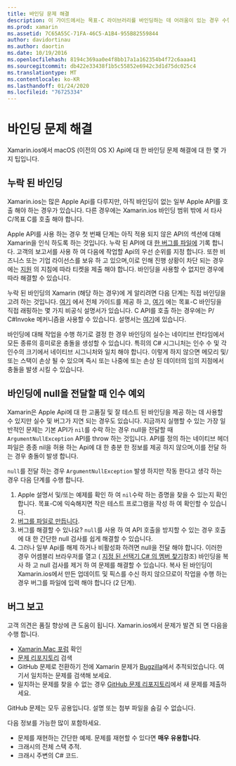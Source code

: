 ```yaml
---
title: 바인딩 문제 해결
description: 이 가이드에서는 목표-C 라이브러리를 바인딩하는 데 어려움이 있는 경우 수행할 작업에 대해 설명 합니다. 특히 바인딩에 null을 전달 하는 경우의 인수 예외 및 버그를 보고 하는 경우 누락 된 바인딩에 대해 설명 합니다.
ms.prod: xamarin
ms.assetid: 7C65A55C-71FA-46C5-A1B4-955B82559844
author: davidortinau
ms.author: daortin
ms.date: 10/19/2016
ms.openlocfilehash: 8194c369aa0e4f8bb17a1a162354b4f72c6aaa41
ms.sourcegitcommit: db422e33438f1b5c55852e6942c3d1d75dc025c4
ms.translationtype: MT
ms.contentlocale: ko-KR
ms.lasthandoff: 01/24/2020
ms.locfileid: "76725334"
---
```

# <a name="binding-troubleshooting"></a>바인딩 문제 해결

Xamarin.ios에서 macOS (이전의 OS X) Api에 대 한 바인딩 문제 해결에 대 한 몇 가지 팁입니다.

## <a name="missing-bindings"></a>누락 된 바인딩

Xamarin.ios는 많은 Apple Api를 다루지만, 아직 바인딩이 없는 일부 Apple API를 호출 해야 하는 경우가 있습니다. 다른 경우에는 Xamarin.ios 바인딩 범위 밖에 서 타사 C/목표 C를 호출 해야 합니다.

Apple API를 사용 하는 경우 첫 번째 단계는 아직 적용 되지 않은 API의 섹션에 대해 Xamarin을 인식 하도록 하는 것입니다. 누락 된 API에 대 [한 버그를 파일에](#reporting-bugs) 기록 합니다. 고객의 보고서를 사용 하 여 다음에 작업할 Api의 우선 순위를 지정 합니다. 또한 비즈니스 또는 기업 라이선스를 보유 하 고 있으며,이로 인해 진행 상황이 차단 되는 경우에는 [지원](https://visualstudio.microsoft.com/vs/support/) 의 지침에 따라 티켓을 제출 해야 합니다. 바인딩을 사용할 수 없지만 경우에 따라 해결할 수 있습니다.

누락 된 바인딩의 Xamarin (해당 하는 경우)에 게 알리려면 다음 단계는 직접 바인딩을 고려 하는 것입니다. [여기](~/cross-platform/macios/binding/overview.md) 에서 전체 가이드를 제공 하 고, [여기](https://brendanzagaeski.appspot.com/xamarin/0002.html) 에는 목표-C 바인딩을 직접 래핑하는 몇 가지 비공식 설명서가 있습니다. C API를 호출 하는 경우에는 P/ C#Invoke 메커니즘을 사용할 수 있습니다. 설명서는 [여기](https://www.mono-project.com/docs/advanced/pinvoke/)에 있습니다.

바인딩에 대해 작업을 수행 하기로 결정 한 경우 바인딩의 실수는 네이티브 런타임에서 모든 종류의 흥미로운 충돌을 생성할 수 있습니다. 특히의 C# 시그니처는 인수 수 및 각 인수의 크기에서 네이티브 시그니처와 일치 해야 합니다. 이렇게 하지 않으면 메모리 및/또는 스택이 손상 될 수 있으며 즉시 또는 나중에 또는 손상 된 데이터의 임의 지점에서 충돌을 발생 시킬 수 있습니다.

## <a name="argument-exceptions-when-passing-null-to-a-binding"></a>바인딩에 null을 전달할 때 인수 예외

Xamarin은 Apple Api에 대 한 고품질 및 잘 테스트 된 바인딩을 제공 하는 데 사용할 수 있지만 실수 및 버그가 지연 되는 경우도 있습니다. 지금까지 실행할 수 있는 가장 일반적인 문제는 기본 API가 `nil`를 수락 하는 경우 null을 전달할 때 `ArgumentNullException` API를 throw 하는 것입니다. API를 정의 하는 네이티브 헤더 파일은 종종 nil을 허용 하는 Api에 대 한 충분 한 정보를 제공 하지 않으며,이를 전달 하는 경우 충돌이 발생 합니다.

`null`를 전달 하는 경우 `ArgumentNullException` 발생 하지만 작동 한다고 생각 하는 경우 다음 단계를 수행 합니다.

1. Apple 설명서 및/또는 예제를 확인 하 여 `nil`수락 하는 증명을 찾을 수 있는지 확인 합니다. 목표-C에 익숙해지면 작은 테스트 프로그램을 작성 하 여 확인할 수 있습니다.
2. [버그를 파일로 만듭니다](#reporting-bugs).
3. 버그를 해결할 수 있나요? `null`를 사용 하 여 API 호출을 방지할 수 있는 경우 호출에 대 한 간단한 null 검사를 쉽게 해결할 수 있습니다.
4. 그러나 일부 Api를 해제 하거나 비활성화 하려면 null을 전달 해야 합니다. 이러한 경우 어셈블리 브라우저를 열고 ( [지정 된 선택기 C# 의 멤버 찾기](~/mac/app-fundamentals/mac-apis.md#finding_selector)참조) 바인딩을 복사 하 고 null 검사를 제거 하 여 문제를 해결할 수 있습니다. 복사 된 바인딩이 Xamarin.ios에서 만든 업데이트 및 픽스를 수신 하지 않으므로이 작업을 수행 하는 경우 버그를 파일에 입력 해야 합니다 (2 단계).

<a name="reporting-bugs"/>

## <a name="reporting-bugs"></a>버그 보고

고객 의견은 품질 향상에 큰 도움이 됩니다. Xamarin.ios에서 문제가 발견 되 면 다음을 수행 합니다.

- [Xamarin.Mac 포럼](https://forums.xamarin.com/categories/xamarin-mac) 확인
- [문제 리포지토리](https://github.com/xamarin/xamarin-macios/issues) 검색
- GitHub 문제로 전환하기 전에 Xamarin 문제가 [Bugzilla](https://bugzilla.xamarin.com/describecomponents.cgi)에서 추적되었습니다. 여기서 일치하는 문제를 검색해 보세요.
- 일치하는 문제를 찾을 수 없는 경우 [GitHub 문제 리포지토리](https://github.com/xamarin/xamarin-macios/issues/new)에서 새 문제를 제출하세요.

GitHub 문제는 모두 공용입니다. 설명 또는 첨부 파일을 숨길 수 없습니다.

다음 정보를 가능한 많이 포함하세요.

- 문제를 재현하는 간단한 예제. 문제를 재현할 수 있다면 **매우 유용합니다**.
- 크래시의 전체 스택 추적.
- 크래시 주변의 C# 코드.
